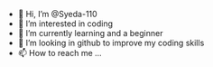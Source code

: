 - 👋 Hi, I’m @Syeda-110
- 👀 I’m interested in coding
- 🌱 I’m currently learning and a beginner 
- 💞️ I’m looking in github to improve my coding skills
- 📫 How to reach me ...

<!---
Syeda-110/Syeda-110 is a ✨ special ✨ repository because its `README.md` (this file) appears on your GitHub profile.
You can click the Preview link to take a look at your changes.
--->
